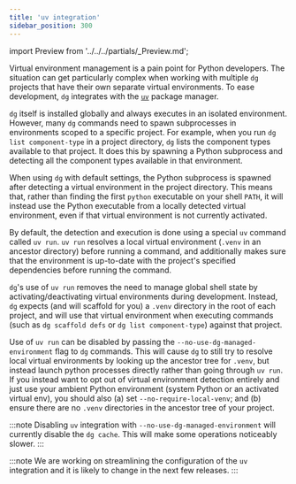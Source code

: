 ```yaml
---
title: 'uv integration'
sidebar_position: 300
---
```


import Preview from '../../../partials/\_Preview.md';

<Preview />

Virtual environment management is a pain point for Python developers. The
situation can get particularly complex when working with multiple `dg`
projects that have their own separate virtual environments. To ease
development, `dg` integrates with the [`uv`](https://docs.astral.sh/uv/)
package manager.

`dg` itself is installed globally and always executes in an isolated
environment. However, many `dg` commands need to spawn subprocesses in
environments scoped to a specific project. For example, when you run `dg list
component-type` in a project directory, `dg` lists the component types
available to that project. It does this by spawning a Python subprocess 
and detecting all the component types available in that environment.

When using `dg` with default settings, the Python subprocess is spawned after
detecting a virtual environment in the project directory. This means that,
rather than finding the first `python` executable on your shell `PATH`, it will
instead use the Python executable from a locally detected virtual environment,
even if that virtual environment is not currently activated.

By default, the detection and execution is done using a special `uv` command
called `uv run`. `uv run` resolves a local virtual environment (`.venv` in an
ancestor directory) before running a command, and additionally makes sure that
the environment is up-to-date with the project's specified dependencies before
running the command.

`dg`'s use of `uv run` removes the need to manage global shell state by
activating/deactivating virtual environments during development. Instead, `dg`
expects (and will scaffold for you) a `.venv` directory in the root of each
project, and will use that virtual environment when executing commands (such as
`dg scaffold defs` or `dg list component-type`) against that project.

Use of `uv run` can be disabled by passing the
`--no-use-dg-managed-environment` flag to `dg` commands. This will cause `dg`
to still try to resolve local virtual environments by looking up the ancestor
tree for `.venv`, but instead launch python processes directly rather than
going through `uv run`. If you instead want to opt out of virtual environment
detection entirely and just use your ambient Python environment (system Python
or an activated virtual env), you should also (a) set
`--no-require-local-venv`; and (b) ensure there are no `.venv` directories in
the ancestor tree of your project.

:::note
Disabling `uv` integration with `--no-use-dg-managed-environment` will
currently disable the `dg cache`. This will make some operations noticeably slower.
:::

:::note
We are working on streamlining the configuration of the `uv` integration and it
is likely to change in the next few releases.
:::
